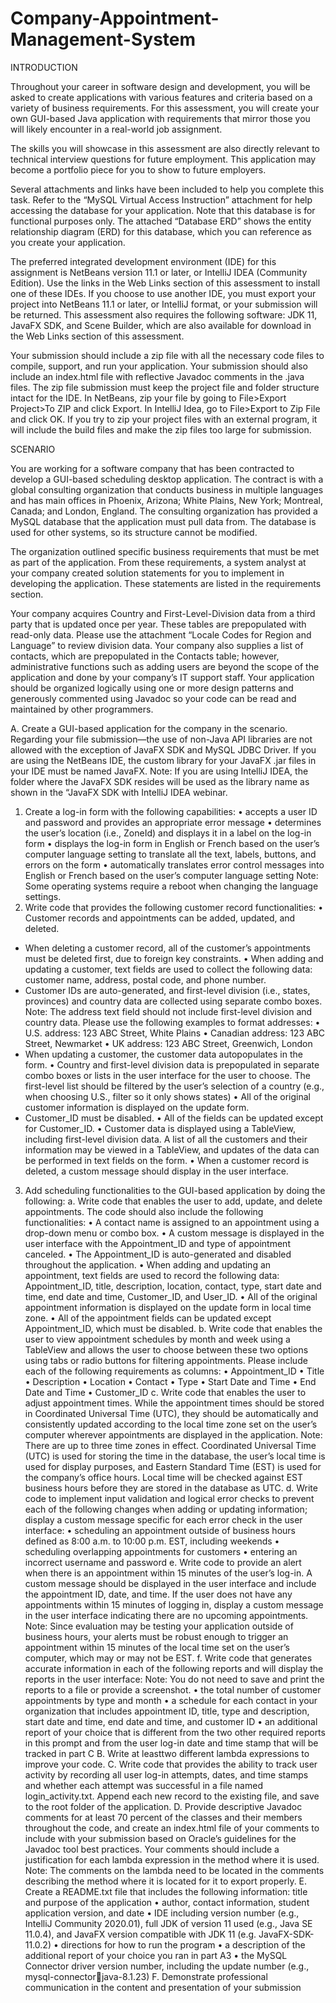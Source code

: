 # Company-Appointment-Management-System

INTRODUCTION

Throughout your career in software design and development, you will be asked to create applications
with various features and criteria based on a variety of business requirements. For this assessment, you
will create your own GUI-based Java application with requirements that mirror those you will likely
encounter in a real-world job assignment.

The skills you will showcase in this assessment are also directly relevant to technical interview questions
for future employment. This application may become a portfolio piece for you to show to future
employers.

Several attachments and links have been included to help you complete this task. Refer to the “MySQL
Virtual Access Instruction” attachment for help accessing the database for your application. Note that
this database is for functional purposes only. The attached “Database ERD” shows the entity relationship
diagram (ERD) for this database, which you can reference as you create your application.

The preferred integrated development environment (IDE) for this assignment is NetBeans version 11.1 or
later, or IntelliJ IDEA (Community Edition). Use the links in the Web Links section of this assessment to
install one of these IDEs. If you choose to use another IDE, you must export your project into NetBeans
11.1 or later, or IntelliJ format, or your submission will be returned. This assessment also requires the
following software: JDK 11, JavaFX SDK, and Scene Builder, which are also available for download in the
Web Links section of this assessment.

Your submission should include a zip file with all the necessary code files to compile, support, and run your
application. Your submission should also include an index.html file with reflective Javadoc comments in
the .java files. The zip file submission must keep the project file and folder structure intact for the IDE.
In NetBeans, zip your file by going to File>Export Project>To ZIP and click Export. In IntelliJ Idea, go to
File>Export to Zip File and click OK. If you try to zip your project files with an external program, it will
include the build files and make the zip files too large for submission.

SCENARIO

You are working for a software company that has been contracted to develop a GUI-based scheduling
desktop application. The contract is with a global consulting organization that conducts business in
multiple languages and has main offices in Phoenix, Arizona; White Plains, New York; Montreal, Canada;
and London, England. The consulting organization has provided a MySQL database that the application
must pull data from. The database is used for other systems, so its structure cannot be modified.

The organization outlined specific business requirements that must be met as part of the application.
From these requirements, a system analyst at your company created solution statements for you to
implement in developing the application. These statements are listed in the requirements section.

Your company acquires Country and First-Level-Division data from a third party that is updated once per
year. These tables are prepopulated with read-only data. Please use the attachment “Locale Codes for
Region and Language” to review division data. Your company also supplies a list of contacts, which are
prepopulated in the Contacts table; however, administrative functions such as adding users are beyond
the scope of the application and done by your company’s IT support staff. Your application should be
organized logically using one or more design patterns and generously commented using Javadoc so your
code can be read and maintained by other programmers.

A.  Create a GUI-based application for the company in the scenario. Regarding your file submission—the
use of non-Java API libraries are not allowed with the exception of JavaFX SDK and MySQL JDBC
Driver. If you are using the NetBeans IDE, the custom library for your JavaFX .jar files in your IDE
must be named JavaFX.
Note: If you are using IntelliJ IDEA, the folder where the JavaFX SDK resides will be used as the
library name as shown in the “JavaFX SDK with IntelliJ IDEA webinar.
1.  Create a log-in form with the following capabilities:
•  accepts a user ID and password and provides an appropriate error message
•  determines the user’s location (i.e., ZoneId) and displays it in a label on the log-in form
•  displays the log-in form in English or French based on the user’s computer language setting to
translate all the text, labels, buttons, and errors on the form
•  automatically translates error control messages into English or French based on the user’s
computer language setting
Note: Some operating systems require a reboot when changing the language settings.
2.  Write code that provides the following customer record functionalities:
•  Customer records and appointments can be added, updated, and deleted.
-  When deleting a customer record, all of the customer’s appointments must be deleted first,
due to foreign key constraints.
•  When adding and updating a customer, text fields are used to collect the following data:
customer name, address, postal code, and phone number.
-  Customer IDs are auto-generated, and first-level division (i.e., states, provinces) and country
data are collected using separate combo boxes.
Note: The address text field should not include first-level division and country data. Please
use the following examples to format addresses:
•  U.S. address: 123 ABC Street, White Plains
•  Canadian address: 123 ABC Street, Newmarket
•  UK address: 123 ABC Street, Greenwich, London
-  When updating a customer, the customer data autopopulates in the form.
•  Country and first-level division data is prepopulated in separate combo boxes or lists in the user
interface for the user to choose. The first-level list should be filtered by the user’s selection of
a country (e.g., when choosing U.S., filter so it only shows states)
•  All of the original customer information is displayed on the update form.
-  Customer_ID must be disabled.
•  All of the fields can be updated except for Customer_ID.
•  Customer data is displayed using a TableView, including first-level division data. A list of all the
customers and their information may be viewed in a TableView, and updates of the data can be
performed in text fields on the form.
•  When a customer record is deleted, a custom message should display in the user interface.
3.  Add scheduling functionalities to the GUI-based application by doing the following:
a.  Write code that enables the user to add, update, and delete appointments. The code should
also include the following functionalities:
•  A contact name is assigned to an appointment using a drop-down menu or combo box.
•  A custom message is displayed in the user interface with the Appointment_ID and type of
appointment canceled.
•  The Appointment_ID is auto-generated and disabled throughout the application.
•  When adding and updating an appointment, text fields are used to record the following
data: Appointment_ID, title, description, location, contact, type, start date and time, end
date and time, Customer_ID, and User_ID.
•  All of the original appointment information is displayed on the update form in local time
zone.
•  All of the appointment fields can be updated except Appointment_ID, which must be
disabled.
b.  Write code that enables the user to view appointment schedules by month and week using a
TableView and allows the user to choose between these two options using tabs or radio
buttons for filtering appointments. Please include each of the following requirements as
columns:
•  Appointment_ID
•  Title
•  Description
•  Location
•  Contact
•  Type
•  Start Date and Time
•  End Date and Time
•  Customer_ID
c.  Write code that enables the user to adjust appointment times. While the appointment times
should be stored in Coordinated Universal Time (UTC), they should be automatically and
consistently updated according to the local time zone set on the user’s computer wherever
appointments are displayed in the application.
Note: There are up to three time zones in effect. Coordinated Universal Time (UTC) is used for
storing the time in the database, the user’s local time is used for display purposes, and Eastern
Standard Time (EST) is used for the company’s office hours. Local time will be checked against
EST business hours before they are stored in the database as UTC.
d.  Write code to implement input validation and logical error checks to prevent each of the
following changes when adding or updating information; display a custom message specific for
each error check in the user interface:
•  scheduling an appointment outside of business hours defined as 8:00 a.m. to 10:00 p.m. EST,
including weekends
•  scheduling overlapping appointments for customers
•  entering an incorrect username and password
e.  Write code to provide an alert when there is an appointment within 15 minutes of the user’s
log-in. A custom message should be displayed in the user interface and include the appointment
ID, date, and time. If the user does not have any appointments within 15 minutes of logging in,
display a custom message in the user interface indicating there are no upcoming appointments.
Note: Since evaluation may be testing your application outside of business hours, your alerts
must be robust enough to trigger an appointment within 15 minutes of the local time set on
the user’s computer, which may or may not be EST.
f.  Write code that generates accurate information in each of the following reports and will display
the reports in the user interface:
Note: You do not need to save and print the reports to a file or provide a screenshot.
•  the total number of customer appointments by type and month
•  a schedule for each contact in your organization that includes appointment ID, title, type
and description, start date and time, end date and time, and customer ID
•  an additional report of your choice that is different from the two other required reports in
this prompt and from the user log-in date and time stamp that will be tracked in part C
B.  Write at leasttwo different lambda expressions to improve your code.
C.  Write code that provides the ability to track user activity by recording all user log-in attempts, dates,
and time stamps and whether each attempt was successful in a file named login_activity.txt. Append
each new record to the existing file, and save to the root folder of the application.
D.  Provide descriptive Javadoc comments for at least 70 percent of the classes and their members
throughout the code, and create an index.html file of your comments to include with your submission
based on Oracle’s guidelines for the Javadoc tool best practices. Your comments should include a
justification for each lambda expression in the method where it is used.
Note: The comments on the lambda need to be located in the comments describing the method
where it is located for it to export properly.
E.  Create a README.txt file that includes the following information:
title and purpose of the application
•  author, contact information, student application version, and date
•  IDE including version number (e.g., IntelliJ Community 2020.01), full JDK of version 11 used (e.g., Java
SE 11.0.4), and JavaFX version compatible with JDK 11 (e.g. JavaFX-SDK-11.0.2)
•  directions for how to run the program
•  a description of the additional report of your choice you ran in part A3
•  the MySQL Connector driver version number, including the update number (e.g., mysql-connectorjava-8.1.23)
F.  Demonstrate professional communication in the content and presentation of your submission
